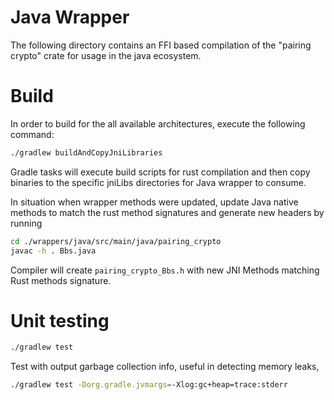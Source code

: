 # Java Wrapper

The following directory contains an FFI based compilation of the "pairing crypto" crate for usage in the java ecosystem.

# Build

In order to build for the all available architectures, execute the following command:

```bash
./gradlew buildAndCopyJniLibraries
```

Gradle tasks will execute build scripts for rust compilation and then copy binaries to the specific jniLibs directories for Java wrapper to consume.

In situation when wrapper methods were updated, update Java native methods to match the rust method signatures and generate new headers by running

```bash
cd ./wrappers/java/src/main/java/pairing_crypto
javac -h . Bbs.java
```

Compiler will create `pairing_crypto_Bbs.h` with new JNI Methods matching Rust methods signature.

# Unit testing

```bash
./gradlew test
```

Test with output garbage collection info, useful in detecting memory leaks,

```bash
./gradlew test -Dorg.gradle.jvmargs=-Xlog:gc+heap=trace:stderr
```
